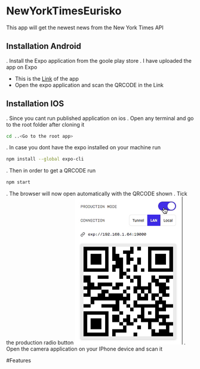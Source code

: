 # NewYorkTimesEurisko

This app will get the newest news from the New York Times API

## Installation Android

. Install the Expo application from the goole play store
. I have uploaded the app on Expo
   - This is the [Link](https://expo.io/@elie.deek1/NewYorkTimes) of the app 
   - Open the expo application and scan the QRCODE in the Link 
   
## Installation IOS
 . Since you cant run published application on ios 
 . Open any terminal and go to the root folder after cloning it

```bash
cd ..<Go to the root app>
```
. In case you dont have the expo installed on your machine run
```bash
npm install --global expo-cli
```
. Then in order to get a QRCODE run
```bash
npm start
```
. The browser will now open automatically with the QRCODE shown
. Tick the production radio button 
![Tick the production radio button ](demo/productionSelected.gif)
. Open the camera application on your IPhone device and scan it 

#Features 

